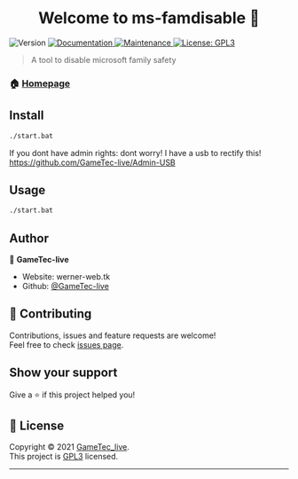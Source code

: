 <h1 align="center">Welcome to ms-famdisable 👋</h1>
<p>
  <img alt="Version" src="https://img.shields.io/badge/version-1.0.0-blue.svg?cacheSeconds=2592000" />
  <a href="https://github.com/GameTec-live/msfamdisable/wiki" target="_blank">
    <img alt="Documentation" src="https://img.shields.io/badge/documentation-yes-brightgreen.svg" />
  </a>
  <a href="https://github.com/kefranabg/readme-md-generator/graphs/commit-activity" target="_blank">
    <img alt="Maintenance" src="https://img.shields.io/badge/Maintained%3F-yes-green.svg" />
  </a>
  <a href="https://github.com/GameTec-live/msfamdisable/blob/main/LICENSE" target="_blank">
    <img alt="License: GPL3" src="https://img.shields.io/github/license/GameTec-live/ms-famdisable" />
  </a>
</p>

> A tool to disable microsoft family safety

### 🏠 [Homepage](https://github.com/GameTec-live/msfamdisable)

## Install

```sh
./start.bat
```
If you dont have admin rights: dont worry! I have a usb to rectify  this! https://github.com/GameTec-live/Admin-USB
## Usage

```sh
./start.bat
```

## Author

👤 **GameTec-live**

* Website: werner-web.tk
* Github: [@GameTec-live](https://github.com/GameTec\_live)

## 🤝 Contributing

Contributions, issues and feature requests are welcome!<br />Feel free to check [issues page](https://github.com/GameTec-live/msfamdisable/issues). 

## Show your support

Give a ⭐️ if this project helped you!

## 📝 License

Copyright © 2021 [GameTec_live](https://github.com/GameTec\_live).<br />
This project is [GPL3](https://github.com/GameTec-live/msfamdisable/blob/main/LICENSE) licensed.

***
